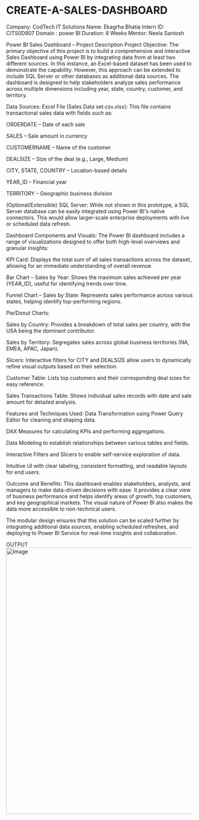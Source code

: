 # CREATE-A-SALES-DASHBOARD
Company: CodTech IT Solutions
Name: Ekagrha Bhatia
Intern ID: CITS0D807
Domain : power BI
Duration: 8 Weeks
Mentor: Neela Santosh

Power BI Sales Dashboard – Project Description
Project Objective:
The primary objective of this project is to build a comprehensive and interactive Sales Dashboard using Power BI by integrating data from at least two different sources. In this instance, an Excel-based dataset has been used to demonstrate the capability. However, this approach can be extended to include SQL Server or other databases as additional data sources. The dashboard is designed to help stakeholders analyze sales performance across multiple dimensions including year, state, country, customer, and territory.

Data Sources:
Excel File (Sales Data set.csv.xlsx):
This file contains transactional sales data with fields such as:

ORDERDATE – Date of each sale

SALES – Sale amount in currency

CUSTOMERNAME – Name of the customer

DEALSIZE – Size of the deal (e.g., Large, Medium)

CITY, STATE, COUNTRY – Location-based details

YEAR_ID – Financial year

TERRITORY – Geographic business division

(Optional/Extensible) SQL Server:
While not shown in this prototype, a SQL Server database can be easily integrated using Power BI's native connectors. This would allow larger-scale enterprise deployments with live or scheduled data refresh.

Dashboard Components and Visuals:
The Power BI dashboard includes a range of visualizations designed to offer both high-level overviews and granular insights:

KPI Card:
Displays the total sum of all sales transactions across the dataset, allowing for an immediate understanding of overall revenue.

Bar Chart – Sales by Year:
Shows the maximum sales achieved per year (YEAR_ID), useful for identifying trends over time.

Funnel Chart – Sales by State:
Represents sales performance across various states, helping identify top-performing regions.

Pie/Donut Charts:

Sales by Country: Provides a breakdown of total sales per country, with the USA being the dominant contributor.

Sales by Territory: Segregates sales across global business territories (NA, EMEA, APAC, Japan).

Slicers:
Interactive filters for CITY and DEALSIZE allow users to dynamically refine visual outputs based on their selection.

Customer Table:
Lists top customers and their corresponding deal sizes for easy reference.

Sales Transactions Table:
Shows individual sales records with date and sale amount for detailed analysis.

Features and Techniques Used:
Data Transformation using Power Query Editor for cleaning and shaping data.

DAX Measures for calculating KPIs and performing aggregations.

Data Modeling to establish relationships between various tables and fields.

Interactive Filters and Slicers to enable self-service exploration of data.

Intuitive UI with clear labeling, consistent formatting, and readable layouts for end users.

Outcome and Benefits:
This dashboard enables stakeholders, analysts, and managers to make data-driven decisions with ease. It provides a clear view of business performance and helps identify areas of growth, top customers, and key geographical markets. The visual nature of Power BI also makes the data more accessible to non-technical users.

The modular design ensures that this solution can be scaled further by integrating additional data sources, enabling scheduled refreshes, and deploying to Power BI Service for real-time insights and collaboration.

OUTPUT
<img width="1364" height="718" alt="Image" src="https://github.com/user-attachments/assets/85c6e4c2-218b-4888-aec8-b3a1c72f21d0" />
